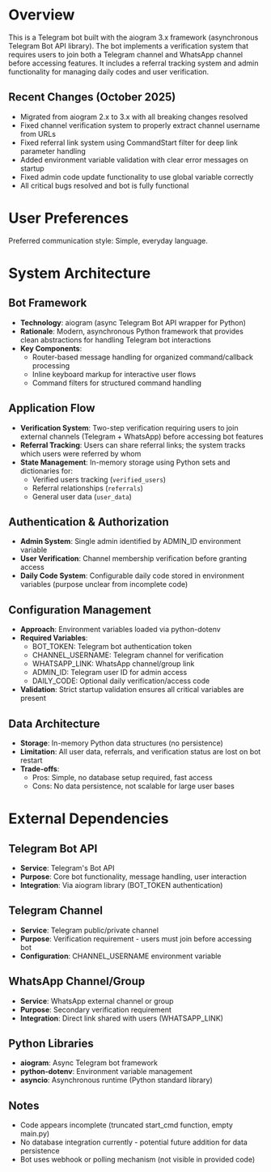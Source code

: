 # Overview

This is a Telegram bot built with the aiogram 3.x framework (asynchronous Telegram Bot API library). The bot implements a verification system that requires users to join both a Telegram channel and WhatsApp channel before accessing features. It includes a referral tracking system and admin functionality for managing daily codes and user verification.

## Recent Changes (October 2025)
- Migrated from aiogram 2.x to 3.x with all breaking changes resolved
- Fixed channel verification system to properly extract channel username from URLs
- Fixed referral link system using CommandStart filter for deep link parameter handling
- Added environment variable validation with clear error messages on startup
- Fixed admin code update functionality to use global variable correctly
- All critical bugs resolved and bot is fully functional

# User Preferences

Preferred communication style: Simple, everyday language.

# System Architecture

## Bot Framework
- **Technology**: aiogram (async Telegram Bot API wrapper for Python)
- **Rationale**: Modern, asynchronous Python framework that provides clean abstractions for handling Telegram bot interactions
- **Key Components**:
  - Router-based message handling for organized command/callback processing
  - Inline keyboard markup for interactive user flows
  - Command filters for structured command handling

## Application Flow
- **Verification System**: Two-step verification requiring users to join external channels (Telegram + WhatsApp) before accessing bot features
- **Referral Tracking**: Users can share referral links; the system tracks which users were referred by whom
- **State Management**: In-memory storage using Python sets and dictionaries for:
  - Verified users tracking (`verified_users`)
  - Referral relationships (`referrals`)
  - General user data (`user_data`)

## Authentication & Authorization
- **Admin System**: Single admin identified by ADMIN_ID environment variable
- **User Verification**: Channel membership verification before granting access
- **Daily Code System**: Configurable daily code stored in environment variables (purpose unclear from incomplete code)

## Configuration Management
- **Approach**: Environment variables loaded via python-dotenv
- **Required Variables**:
  - BOT_TOKEN: Telegram bot authentication token
  - CHANNEL_USERNAME: Telegram channel for verification
  - WHATSAPP_LINK: WhatsApp channel/group link
  - ADMIN_ID: Telegram user ID for admin access
  - DAILY_CODE: Optional daily verification/access code
- **Validation**: Strict startup validation ensures all critical variables are present

## Data Architecture
- **Storage**: In-memory Python data structures (no persistence)
- **Limitation**: All user data, referrals, and verification status are lost on bot restart
- **Trade-offs**:
  - Pros: Simple, no database setup required, fast access
  - Cons: No data persistence, not scalable for large user bases

# External Dependencies

## Telegram Bot API
- **Service**: Telegram's Bot API
- **Purpose**: Core bot functionality, message handling, user interaction
- **Integration**: Via aiogram library (BOT_TOKEN authentication)

## Telegram Channel
- **Service**: Telegram public/private channel
- **Purpose**: Verification requirement - users must join before accessing bot
- **Configuration**: CHANNEL_USERNAME environment variable

## WhatsApp Channel/Group
- **Service**: WhatsApp external channel or group
- **Purpose**: Secondary verification requirement
- **Integration**: Direct link shared with users (WHATSAPP_LINK)

## Python Libraries
- **aiogram**: Async Telegram bot framework
- **python-dotenv**: Environment variable management
- **asyncio**: Asynchronous runtime (Python standard library)

## Notes
- Code appears incomplete (truncated start_cmd function, empty main.py)
- No database integration currently - potential future addition for data persistence
- Bot uses webhook or polling mechanism (not visible in provided code)